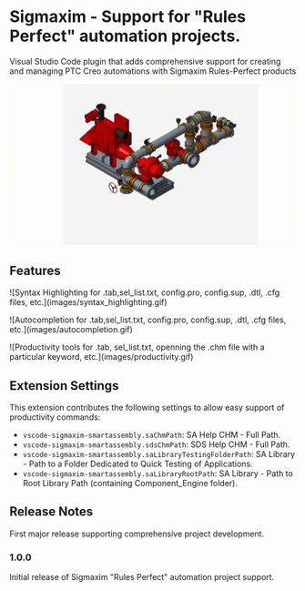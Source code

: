 # Sigmaxim - Support for "Rules Perfect" automation projects.

Visual Studio Code plugin that adds comprehensive support for creating and managing PTC Creo automations with Sigmaxim Rules-Perfect products 

![Automation](images/automation.gif)

## Features


\!\[Syntax Highlighting for .tab,sel_list.txt, config.pro, config.sup, .dtl, .cfg files, etc.\]\(images/syntax_highlighting.gif\)

\!\[Autocompletion for .tab,sel_list.txt, config.pro, config.sup, .dtl, .cfg files, etc.\]\(images/autocompletion.gif\)

\!\[Productivity tools for .tab, sel_list.txt, openning the .chm file with a particular keyword, etc.\]\(images/productivity.gif\)





## Extension Settings

This extension contributes the following settings to allow easy support of productivity commands:

* `vscode-sigmaxim-smartassembly.saChmPath`: SA Help CHM - Full Path.
* `vscode-sigmaxim-smartassembly.sdsChmPath`: SDS Help CHM - Full Path.
* `vscode-sigmaxim-smartassembly.saLibraryTestingFolderPath`: SA Library - Path to a Folder Dedicated to Quick Testing of Applications.
* `vscode-sigmaxim-smartassembly.saLibraryRootPath`: SA Library - Path to Root Library Path (containing Component_Engine folder).


## Release Notes

First major release supporting comprehensive project development.

### 1.0.0

Initial release of Sigmaxim "Rules Perfect" automation project support.

